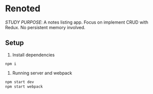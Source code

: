 # Renoted

*STUDY PURPOSE*: A notes listing app. Focus on implement CRUD with Redux. No persistent memory involved.

## Setup

1. Install dependencies

```
npm i
```

1. Running server and webpack

```bash
npm start dev
npm start webpack
```